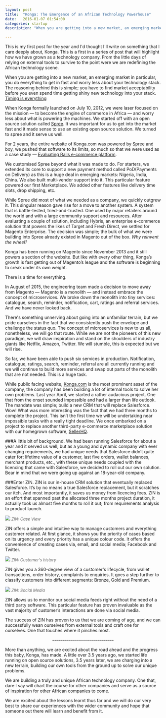 ```yaml
---
layout: post
title:  "Konga: The Emergence of an African Technology Powerhouse"
date:   2016-01-07 01:54:00
categories: startup
description: "When you are getting into a new market, an emerging market in particular, you do everything to get in fast and worry less about your technology stack. The reasoning behind this is simple; you have to find market acceptability before you even spend time getting shiny new technology into your stack."

---
```


This is my first post for the year and I'd thought I'll write on something that I care deeply about, Konga. This is a first in a series of post that will highlight how we have grown as a technology company. From the little days of relying on external tools to survive to the point were we are redefining the African technology scene. 

When you are getting into a new market, an emerging market in particular, you do everything to get in fast and worry less about your technology stack. The reasoning behind this is simple; you have to find market acceptability before you even spend time getting shiny new technology into your stack. [Timing is everything](http://cyberomin.github.io/startup/2015/10/06/priority.html)

When Konga formally launched on July 10, 2012, we were laser focused on the mission &mdash; to become the engine of commerce in Africa &mdash; and worry less about what is powering the machines. We started off with an open source solution called [Spree](http://spreecommerce.com). It was important for us to get into the market fast and it made sense to use an existing open source solution. We turned to spree and it serve us well.

For 2 years, the entire website of Konga.com was powered by Spree and boy, we pushed that software to its limits, so much so that we were used as a case study &mdash; [Evaluating Rails e-commerce platform](https://spreecommerce.com/pdfs/vinsol_case_guide.pdf). 

We customised Spree beyond what it was made to do. For starters, we extended its core to support a new payment method called PoD(Payments on Delivery) as this is a huge deal in emerging markets: Nigeria, India, China. We also built multi-vendor support into it. This particular feature powered our first Marketplace. We added  other features like delivery time slots, drop shipping, etc.

While Spree did most of what we needed as a company, we quickly outgrew it. This singular reason gave rise for a move to another system. A system that is battle-tested, tried-and-trusted. One used by major retailers around the world and with a large community support and resources. After evaluating a couple of solution, including Hybris, an enterprise e-commerce solution that powers the likes of Target and Fresh Direct, we settled for Magento Enterprise. The decision was simple; the bulk of what we were building into Spree already existed in Magento out of the box. <em>Why reinvent the wheel?</em>

Konga has been running on Magento since November 2013 and it still powers a section of the website. But like with every other thing, Konga’s growth is fast getting out of Magento’s league and the software is beginning to creak under its own weight.

There is a time for everything.

In August of 2015, the engineering team made a decision to move away from Magento &mdash; Magento is a monolith &mdash; and instead embrace the concept of microservices. We broke down the monolith into tiny services: catalogue, search, reminder, notification, cart, ratings and referral services. And we have never looked back.

There's something unnerving about going into an unfamiliar terrain, but we pride ourselves in the fact that we consistently push the envelope and challenge the status quo. The concept of microservices is new to us all, nonetheless, we will go that route. While we are not the pioneers of this new paradigm, we will draw inspiration and stand on the shoulders of industry giants like Netflix, Amazon, Twitter. We will stumble, this is expected but we will rise.

So far, we have been able to push six services in production. Notification, catalogue, ratings, search, reminder, referral are all currently running and we will continue to build more services and swap out parts of the monolith that are not needed. This is a huge task.

While public facing website, [Konga.com](http://konga.com) is the most prominent asset of the company, the company has been building a lot of internal tools to solve her own problems. Last year April, we started a rather audacious project. One  that from the onset sounded impossible and had a larger than life outlook. The mandate was simple; build a new CRM that will replace Salesforce. Wow! What was more interesting was the fact that we had three months to complete the project. This isn’t the first time we will be undertaking near impossible tasks with a really tight deadline. We once embarked on a project to replace another third-party e-commerce marketplace solution with our homegrown software, [SellerHQ](http://shq.konga.com).

###A little bit of background.
We had been running Salesforce for about a year and it served us well, but as a young and dynamic company with ever changing requirements, we had unique needs that Salesforce didn’t quite cater for; lifetime value of a customer, last five orders, wallet balances, merchant products, etc., with these unique needs coupled with the licencing that came with Salesforce, we decided to roll out our own solution. Bear in mind that we were going up against an 18-year-old company.

###Enter ZIN.
ZIN is our in-house CRM solution that eventually replaced Salesforce. It’s by no means a true Salesforce replacement, but it scratches our itch. And most importantly, it saves us money from licencing fees. ZIN is an effort that spanned past the allocated three months project duration, it actually took us almost five months to roll it out; from requirements analysis to product launch.

<img src="{{ site.url }}/assets/article_images/power-house/zin.png"/>
<em style="color:#666; font-size:13px">ZIN: Case View</em>

ZIN offers a simple and intuitive way to manage customers and everything customer related. At first glance, it shows you the priority of cases based on its urgency and every priority has a unique colour code. It offers the convenience of creating cases via, email, and social media; Facebook and Twitter.

<img src="{{ site.url }}/assets/article_images/power-house/order.png"/>
<em style="color:#666; font-size:13px">ZIN: Customer's history</em>

ZIN gives you a 360-degree view of a customer's lifecycle, from wallet transactions, order history, complaints to enquiries. It goes a step further to classify customers into different segments: Bronze, Gold and Premium.

<img src="{{ site.url }}/assets/article_images/power-house/social.png"/>
<em style="color:#666; font-size:13px">ZIN: Social Media</em>

ZIN allows us to monitor our social media feeds right without the need of a third party software. This particular feature has proven invaluable as the vast majority of customer’s interactions are done via social media.

The success of ZIN has proven to us that we are coming of age, and we can successfully wean ourselves from external tools and craft one for ourselves. One that touches where it pinches most.

<center>-------------------------------</center>

More than anything, we are excited about the road ahead and the progress this baby, Konga, has made. A little over 3.5 years ago, we started life running on open source solutions, 3.5 years later, we are charging into a new terrain, building our own tools from the ground up to solve our unique problems. 

We are building a truly and unique African technology company. One that, dare I say will chart the course for other companies and serve as a source of inspiration for other African companies to come. 

We are excited about the lessons learnt thus far and we will do our very best to share our experiences with the wider community and hope that someone out there will learn and benefit from it.